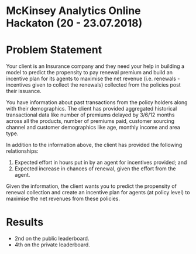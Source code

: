 McKinsey Analytics Online Hackaton (20 - 23.07.2018)
==================================


# Problem Statement
Your client is an Insurance company and they need your help in building a model to predict the propensity to pay renewal premium
and build an incentive plan for its agents to maximise the net revenue (i.e. renewals - incentives given to collect the renewals)
collected from the policies post their issuance.
 
You have information about past transactions from the policy holders along with their demographics. The client has provided
aggregated historical transactional data like number of premiums delayed by 3/6/12 months across all the products, number of
premiums paid, customer sourcing channel and customer demographics like age, monthly income and area type.
 
In addition to the information above, the client has provided the following relationships:
1. Expected effort in hours put in by an agent for incentives provided; and
2. Expected increase in chances of renewal, given the effort from the agent.
 
Given the information, the client wants you to predict the propensity of renewal collection and create an incentive plan for agents (at
policy level) to maximise the net revenues from these policies.

# Results
* 2nd on the public leaderboard.
* 4th on the private leaderboard.
